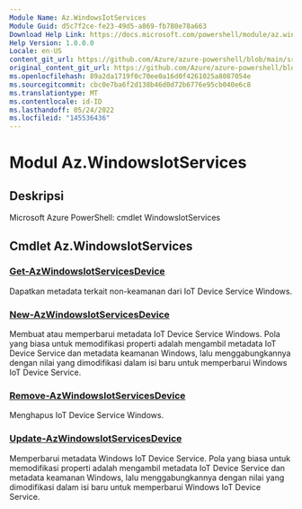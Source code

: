 ```yaml
---
Module Name: Az.WindowsIotServices
Module Guid: d5c7f2ce-fe23-49d5-a869-fb780e78a663
Download Help Link: https://docs.microsoft.com/powershell/module/az.windowsiotservices
Help Version: 1.0.0.0
Locale: en-US
content_git_url: https://github.com/Azure/azure-powershell/blob/main/src/WindowsIotServices/help/Az.WindowsIotServices.md
original_content_git_url: https://github.com/Azure/azure-powershell/blob/main/src/WindowsIotServices/help/Az.WindowsIotServices.md
ms.openlocfilehash: 89a2da1719f0c70ee0a16d0f4261025a8087054e
ms.sourcegitcommit: cbc0e7ba6f2d138b46d0d72b6776e95cb040e6c8
ms.translationtype: MT
ms.contentlocale: id-ID
ms.lasthandoff: 05/24/2022
ms.locfileid: "145536436"
---
```

# Modul Az.WindowsIotServices
## Deskripsi
Microsoft Azure PowerShell: cmdlet WindowsIotServices

## Cmdlet Az.WindowsIotServices
### [Get-AzWindowsIotServicesDevice](Get-AzWindowsIotServicesDevice.md)
Dapatkan metadata terkait non-keamanan dari IoT Device Service Windows.

### [New-AzWindowsIotServicesDevice](New-AzWindowsIotServicesDevice.md)
Membuat atau memperbarui metadata IoT Device Service Windows.
Pola yang biasa untuk memodifikasi properti adalah mengambil metadata IoT Device Service dan metadata keamanan Windows, lalu menggabungkannya dengan nilai yang dimodifikasi dalam isi baru untuk memperbarui Windows IoT Device Service.

### [Remove-AzWindowsIotServicesDevice](Remove-AzWindowsIotServicesDevice.md)
Menghapus IoT Device Service Windows.

### [Update-AzWindowsIotServicesDevice](Update-AzWindowsIotServicesDevice.md)
Memperbarui metadata Windows IoT Device Service.
Pola yang biasa untuk memodifikasi properti adalah mengambil metadata IoT Device Service dan metadata keamanan Windows, lalu menggabungkannya dengan nilai yang dimodifikasi dalam isi baru untuk memperbarui Windows IoT Device Service.

